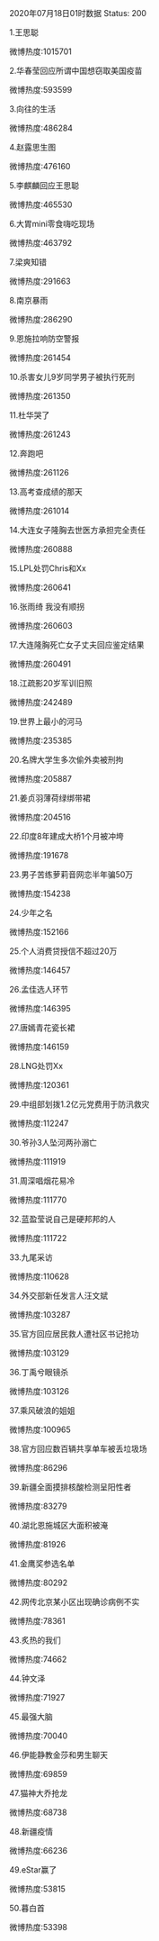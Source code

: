 2020年07月18日01时数据
Status: 200

1.王思聪

微博热度:1015701

2.华春莹回应所谓中国想窃取美国疫苗

微博热度:593599

3.向往的生活

微博热度:486284

4.赵露思生图

微博热度:476160

5.李麒麟回应王思聪

微博热度:465530

6.大胃mini零食嗨吃现场

微博热度:463792

7.梁爽知错

微博热度:291663

8.南京暴雨

微博热度:286290

9.恩施拉响防空警报

微博热度:261454

10.杀害女儿9岁同学男子被执行死刑

微博热度:261350

11.杜华哭了

微博热度:261243

12.奔跑吧

微博热度:261126

13.高考查成绩的那天

微博热度:261014

14.大连女子隆胸去世医方承担完全责任

微博热度:260888

15.LPL处罚Chris和Xx

微博热度:260641

16.张雨绮 我没有顺拐

微博热度:260603

17.大连隆胸死亡女子丈夫回应鉴定结果

微博热度:260491

18.江疏影20岁军训旧照

微博热度:242489

19.世界上最小的河马

微博热度:235385

20.名牌大学生多次偷外卖被刑拘

微博热度:205887

21.姜贞羽薄荷绿绑带裙

微博热度:204516

22.印度8年建成大桥1个月被冲垮

微博热度:191678

23.男子苦练萝莉音网恋半年骗50万

微博热度:154238

24.少年之名

微博热度:152166

25.个人消费贷授信不超过20万

微博热度:146457

26.孟佳选人环节

微博热度:146395

27.唐嫣青花瓷长裙

微博热度:146159

28.LNG处罚Xx

微博热度:120361

29.中组部划拨1.2亿元党费用于防汛救灾

微博热度:112247

30.爷孙3人坠河两孙溺亡

微博热度:111919

31.周深唱烟花易冷

微博热度:111770

32.蓝盈莹说自己是硬邦邦的人

微博热度:111722

33.九尾采访

微博热度:110628

34.外交部新任发言人汪文斌

微博热度:103287

35.官方回应居民救人遭社区书记抢功

微博热度:103129

36.丁禹兮眼镜杀

微博热度:103126

37.乘风破浪的姐姐

微博热度:100965

38.官方回应数百辆共享单车被丢垃圾场

微博热度:86296

39.新疆全面摸排核酸检测呈阳性者

微博热度:83279

40.湖北恩施城区大面积被淹

微博热度:81926

41.金鹰奖参选名单

微博热度:80292

42.网传北京某小区出现确诊病例不实

微博热度:78361

43.炙热的我们

微博热度:74662

44.钟文泽

微博热度:71927

45.最强大脑

微博热度:70040

46.伊能静教金莎和男生聊天

微博热度:69859

47.猫神大乔抢龙

微博热度:68738

48.新疆疫情

微博热度:66236

49.eStar赢了

微博热度:53815

50.暮白首

微博热度:53398

